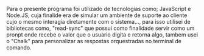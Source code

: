 
Para o presente programa foi utilizado de tecnologias como; JavaScript e Node.JS, cuja finalide 
 era de simular um ambiente de suporte ao cliente cujo o mesmo interagia diretamente com o sistema...,
 para isso utilisei de bibliotecas como, "read-sync" que possui como finalidade servir como um pronpt onde recebe o valor que o usuario digita e retorna   algo, tambem usei o "Chalk" para personalizar as respostas orquestradas no terminal de comando.
 
